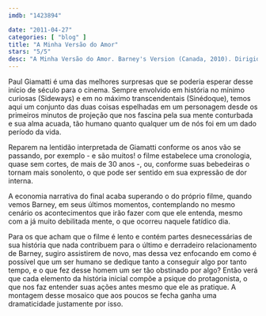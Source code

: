 ```yaml
---
imdb: "1423894"

date: "2011-04-27"
categories: [ "blog" ]
title: "A Minha Versão do Amor"
stars: "5/5"
desc: "A Minha Versão do Amor. Barney's Version (Canada, 2010). Dirigido por Richard J. Lewis. Escrito por Mordecai Richler, Michael Konyves. Com Paul Giamatti, Macha Grenon, Paul Gross, Atom Egoyan, Mark Camacho, David Pryde, Paula Jean Hixson, Mark Addy, Scott Speedman."
---
```

Paul Giamatti é uma das melhores surpresas que se poderia esperar desse início de século para o cinema. Sempre envolvido em história no mínimo curiosas (Sideways) e em no máximo transcendentais (Sinédoque), temos aqui um conjunto das duas coisas espelhadas em um personagem desde os primeiros minutos de projeção que nos fascina pela sua mente conturbada e sua alma acuada, tão humano quanto qualquer um de nós foi em um dado período da vida.

Reparem na lentidão interpretada de Giamatti conforme os anos vão se passando, por exemplo - e são muitos! o filme estabelece uma cronologia, quase sem cortes, de mais de 30 anos -, ou, conforme suas bebedeiras o tornam mais sonolento, o que pode ser sentido em sua expressão de dor interna.

A economia narrativa do final acaba superando o do próprio filme, quando vemos Barney, em seus últimos momentos, contemplando no mesmo cenário os acontecimentos que irão fazer com que ele entenda, mesmo com a já muito debilitada mente, o que ocorreu naquele fatídico dia.

Para os que acham que o filme é lento e contém partes desnecessárias de sua história que nada contribuem para o último e derradeiro relacionamento de Barney, sugiro assistirem de novo, mas dessa vez enfocando em como é possível que um ser humano se dedique tanto a conseguir algo por tanto tempo, e o que fez desse homem um ser tão obstinado por algo? Então verá que cada elemento da história inicial compõe a psique do protagonista, o que nos faz entender suas ações antes mesmo que ele as pratique. A montagem desse mosaico que aos poucos se fecha ganha uma dramaticidade justamente por isso.
